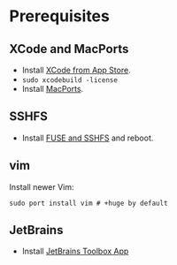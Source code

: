 # Prerequisites

## XCode and MacPorts
* Install [XCode from App Store](https://itunes.apple.com/cz/app/xcode/id497799835?mt=12).
* ```sudo xcodebuild -license```
* Install [MacPorts](https://www.macports.org).

## SSHFS
* Install [FUSE and SSHFS](https://osxfuse.github.io) and reboot.

## vim
Install newer Vim:
```
sudo port install vim # +huge by default
```

## JetBrains
* Install [JetBrains Toolbox App](https://www.jetbrains.com/toolbox-app/)
